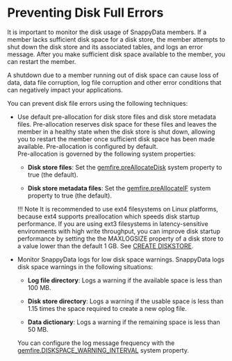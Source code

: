 # Preventing Disk Full Errors

It is important to monitor the disk usage of SnappyData members. If a member lacks sufficient disk space for a disk store, the member attempts to shut down the disk store and its associated tables, and logs an error message. After you make sufficient disk space available to the member, you can restart the member. 

A shutdown due to a member running out of disk space can cause loss of data, data file corruption, log file corruption and other error conditions that can negatively impact your applications.

You can prevent disk file errors using the following techniques:

* Use default pre-allocation for disk store files and disk store metadata files. Pre-allocation reserves disk space for these files and leaves the member in a healthy state when the disk store is shut down, allowing you to restart the member once sufficient disk space has been made available. Pre-allocation is configured by default.
</br>Pre-allocation is governed by the following system properties:

	- **Disk store files**: Set the [gemfire.preAllocateDisk](../reference/configuration_parameters/gemfire.preAllocateDisk.md) system property to true (the default).

	- **Disk store metadata files**: Set the [gemfire.preAllocateIF](../reference/configuration_parameters/gemfire.preAllocateIF.md) system property to true (the default).

	!!! Note
 		It is recommended to use ext4 filesystems on Linux platforms, because ext4 supports preallocation which speeds disk startup performance. If you are using ext3 filesystems in latency-sensitive environments with high write throughput, you can improve disk startup performance by setting the the MAXLOGSIZE property of a disk store to a value lower than the default 1 GB. See [CREATE DISKSTORE](../reference/sql_reference/create-diskstore/#create-diskstore).

* Monitor SnappyData logs for low disk space warnings. SnappyData logs disk space warnings in the following situations:

    -   **Log file directory**: Logs a warning if the available space is less than 100 MB.

    -   **Disk store directory**: Logs a warning if the usable space is less than 1.15 times the space required to create a new oplog file.

    -   **Data dictionary**: Logs a warning if the remaining space is less than 50 MB.

    You can configure the log message frequency with the [gemfire.DISKSPACE_WARNING_INTERVAL](../reference/configuration_parameters/gemfire.DISKSPACE_WARNING_INTERVAL.md) system property.
